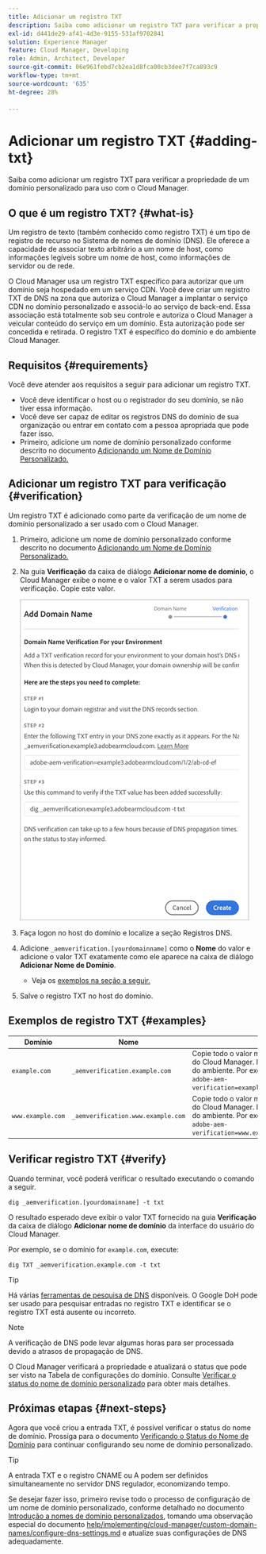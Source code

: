 ```yaml
---
title: Adicionar um registro TXT
description: Saiba como adicionar um registro TXT para verificar a propriedade de um domínio personalizado para uso com o Cloud Manager.
exl-id: d441de29-af41-4d3e-9155-531af9702841
solution: Experience Manager
feature: Cloud Manager, Developing
role: Admin, Architect, Developer
source-git-commit: 06e961febd7cb2ea1d8fca00cb3dee7f7ca893c9
workflow-type: tm+mt
source-wordcount: '635'
ht-degree: 28%

---
```



# Adicionar um registro TXT {#adding-txt}

Saiba como adicionar um registro TXT para verificar a propriedade de um domínio personalizado para uso com o Cloud Manager.

## O que é um registro TXT? {#what-is}

Um registro de texto (também conhecido como registro TXT) é um tipo de registro de recurso no Sistema de nomes de domínio (DNS). Ele oferece a capacidade de associar texto arbitrário a um nome de host, como informações legíveis sobre um nome de host, como informações de servidor ou de rede.

O Cloud Manager usa um registro TXT específico para autorizar que um domínio seja hospedado em um serviço CDN. Você deve criar um registro TXT de DNS na zona que autoriza o Cloud Manager a implantar o serviço CDN no domínio personalizado e associá-lo ao serviço de back-end. Essa associação está totalmente sob seu controle e autoriza o Cloud Manager a veicular conteúdo do serviço em um domínio. Esta autorização pode ser concedida e retirada. O registro TXT é específico do domínio e do ambiente Cloud Manager.

## Requisitos {#requirements}

Você deve atender aos requisitos a seguir para adicionar um registro TXT.

* Você deve identificar o host ou o registrador do seu domínio, se não tiver essa informação.
* Você deve ser capaz de editar os registros DNS do domínio de sua organização ou entrar em contato com a pessoa apropriada que pode fazer isso.
* Primeiro, adicione um nome de domínio personalizado conforme descrito no documento [Adicionando um Nome de Domínio Personalizado.](/help/implementing/cloud-manager/custom-domain-names/add-custom-domain-name.md)

## Adicionar um registro TXT para verificação {#verification}

Um registro TXT é adicionado como parte da verificação de um nome de domínio personalizado a ser usado com o Cloud Manager.

1. Primeiro, adicione um nome de domínio personalizado conforme descrito no documento [Adicionando um Nome de Domínio Personalizado.](/help/implementing/cloud-manager/custom-domain-names/add-custom-domain-name.md)

1. Na guia **Verificação** da caixa de diálogo **Adicionar nome de domínio**, o Cloud Manager exibe o nome e o valor TXT a serem usados para verificação. Copie este valor.

   ![Verificação do nome de domínio](/help/implementing/cloud-manager/assets/cdn/cdn-create6.png)

1. Faça logon no host do domínio e localize a seção Registros DNS.

1. Adicione `_aemverification.[yourdomainname]` como o **Nome** do valor e adicione o valor TXT exatamente como ele aparece na caixa de diálogo **Adicionar Nome de Domínio**.

   * Veja os [exemplos na seção a seguir.](#examples)

1. Salve o registro TXT no host do domínio.

## Exemplos de registro TXT {#examples}

| Domínio | Nome | Valor TXT |
|--- |--- |---|
| `example.com` | `_aemverification.example.com` | Copie todo o valor mostrado na interface do usuário do Cloud Manager. Isso é específico do domínio e do ambiente. Por exemplo:<br>`adobe-aem-verification=example.com/[program]/[env]/..*` |
| `www.example.com` | `_aemverification.www.example.com` | Copie todo o valor mostrado na interface do usuário do Cloud Manager. Isso é específico do domínio e do ambiente. Por exemplo:<br>`adobe-aem-verification=www.example.com/[program]/[env]/..*` |

## Verificar registro TXT {#verify}

Quando terminar, você poderá verificar o resultado executando o comando a seguir.

```shell
dig _aemverification.[yourdomainname] -t txt
```

O resultado esperado deve exibir o valor TXT fornecido na guia **Verificação** da caixa de diálogo **Adicionar nome de domínio** da interface do usuário do Cloud Manager.

Por exemplo, se o domínio for `example.com`, execute:

```shell
dig TXT _aemverification.example.com -t txt
```

>[!TIP]
>
>Há várias [ferramentas de pesquisa de DNS](https://www.ultratools.com/tools/dnsLookup) disponíveis. O Google DoH pode ser usado para pesquisar entradas no registro TXT e identificar se o registro TXT está ausente ou incorreto.

>[!NOTE]
>
>A verificação de DNS pode levar algumas horas para ser processada devido a atrasos de propagação de DNS.
>
>O Cloud Manager verificará a propriedade e atualizará o status que pode ser visto na Tabela de configurações do domínio. Consulte [Verificar o status do nome de domínio personalizado](/help/implementing/cloud-manager/custom-domain-names/check-domain-name-status.md) para obter mais detalhes.

## Próximas etapas {#next-steps}

Agora que você criou a entrada TXT, é possível verificar o status do nome de domínio. Prossiga para o documento [Verificando o Status do Nome de Domínio](/help/implementing/cloud-manager/custom-domain-names/check-domain-name-status.md) para continuar configurando seu nome de domínio personalizado.

>[!TIP]
>
>A entrada TXT e o registro CNAME ou A podem ser definidos simultaneamente no servidor DNS regulador, economizando tempo.
>
>Se desejar fazer isso, primeiro revise todo o processo de configuração de um nome de domínio personalizado, conforme detalhado no documento [Introdução a nomes de domínio personalizados](/help/implementing/cloud-manager/custom-domain-names/introduction.md), tomando uma observação especial do documento [help/implementing/cloud-manager/custom-domain-names/configure-dns-settings.md](/help/implementing/cloud-manager/custom-domain-names/configure-dns-settings.md) e atualize suas configurações de DNS adequadamente.